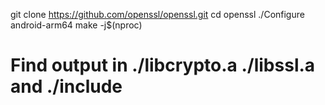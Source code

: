 git clone https://github.com/openssl/openssl.git
cd openssl
./Configure android-arm64
make -j$(nproc)
# Find output in ./libcrypto.a ./libssl.a and ./include
